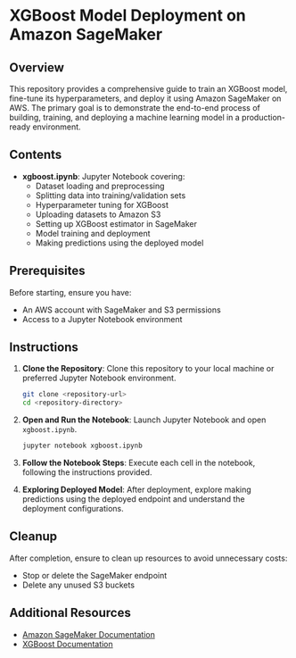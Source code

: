 # XGBoost Model Deployment on Amazon SageMaker

## Overview

This repository provides a comprehensive guide to train an XGBoost model, fine-tune its hyperparameters, and deploy it using Amazon SageMaker on AWS. The primary goal is to demonstrate the end-to-end process of building, training, and deploying a machine learning model in a production-ready environment.

## Contents

- **xgboost.ipynb**: Jupyter Notebook covering:
  - Dataset loading and preprocessing
  - Splitting data into training/validation sets
  - Hyperparameter tuning for XGBoost
  - Uploading datasets to Amazon S3
  - Setting up XGBoost estimator in SageMaker
  - Model training and deployment
  - Making predictions using the deployed model

## Prerequisites

Before starting, ensure you have:
- An AWS account with SageMaker and S3 permissions
- Access to a Jupyter Notebook environment

## Instructions

1. **Clone the Repository**: Clone this repository to your local machine or preferred Jupyter Notebook environment.

    ```bash
    git clone <repository-url>
    cd <repository-directory>
    ```

2. **Open and Run the Notebook**: Launch Jupyter Notebook and open `xgboost.ipynb`.

    ```bash
    jupyter notebook xgboost.ipynb
    ```

3. **Follow the Notebook Steps**: Execute each cell in the notebook, following the instructions provided.

4. **Exploring Deployed Model**: After deployment, explore making predictions using the deployed endpoint and understand the deployment configurations.

## Cleanup

After completion, ensure to clean up resources to avoid unnecessary costs:
- Stop or delete the SageMaker endpoint
- Delete any unused S3 buckets

## Additional Resources

- [Amazon SageMaker Documentation](https://docs.aws.amazon.com/sagemaker/)
- [XGBoost Documentation](https://xgboost.readthedocs.io/)
